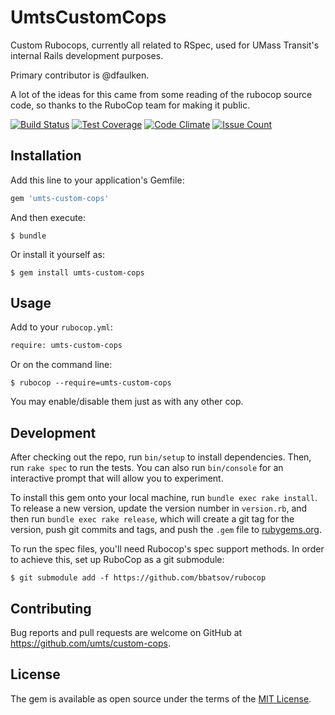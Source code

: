 # UmtsCustomCops

Custom Rubocops, currently all related to RSpec, used for UMass Transit's internal Rails development purposes.

Primary contributor is @dfaulken.

A lot of the ideas for this came from some reading of the rubocop source code, so thanks to the RuboCop team for making it public.

[![Build Status](https://travis-ci.org/umts/custom-cops.svg?branch=master)](https://travis-ci.org/umts/custom-cops)
[![Test Coverage](https://codeclimate.com/github/umts/custom-cops/badges/coverage.svg)](https://codeclimate.com/github/umts/custom-cops/coverage)
[![Code Climate](https://codeclimate.com/github/umts/custom-cops/badges/gpa.svg)](https://codeclimate.com/github/umts/custom-cops)
[![Issue Count](https://codeclimate.com/github/umts/custom-cops/badges/issue_count.svg)](https://codeclimate.com/github/umts/custom-cops)

## Installation

Add this line to your application's Gemfile:

```ruby
gem 'umts-custom-cops'
```

And then execute:

    $ bundle

Or install it yourself as:

    $ gem install umts-custom-cops

## Usage

Add to your `rubocop.yml`:

```xml
require: umts-custom-cops
```

Or on the command line:

    $ rubocop --require=umts-custom-cops

You may enable/disable them just as with any other cop.

## Development

After checking out the repo, run `bin/setup` to install dependencies. Then, run `rake spec` to run the tests. You can also run `bin/console` for an interactive prompt that will allow you to experiment.

To install this gem onto your local machine, run `bundle exec rake install`. To release a new version, update the version number in `version.rb`, and then run `bundle exec rake release`, which will create a git tag for the version, push git commits and tags, and push the `.gem` file to [rubygems.org](https://rubygems.org).

To run the spec files, you'll need Rubocop's spec support methods. In order to achieve this, set up RuboCop as a git submodule:

    $ git submodule add -f https://github.com/bbatsov/rubocop

## Contributing

Bug reports and pull requests are welcome on GitHub at https://github.com/umts/custom-cops.

## License

The gem is available as open source under the terms of the [MIT License](http://opensource.org/licenses/MIT).
